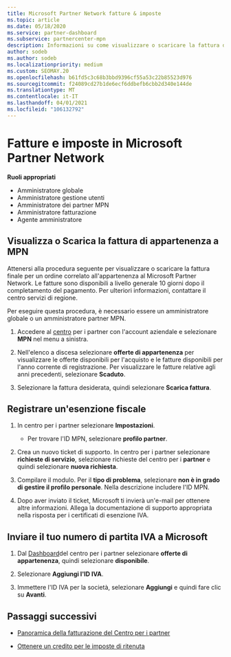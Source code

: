 ```yaml
---
title: Microsoft Partner Network fatture & imposte
ms.topic: article
ms.date: 05/18/2020
ms.service: partner-dashboard
ms.subservice: partnercenter-mpn
description: Informazioni su come visualizzare o scaricare la fattura di appartenenza a MPN, su come archiviare l'esenzione fiscale e su come inviare a Microsoft il numero di ID IVA.
author: sodeb
ms.author: sodeb
ms.localizationpriority: medium
ms.custom: SEOMAY.20
ms.openlocfilehash: b61fd5c3c68b3bbd9396cf55a53c22b85523d976
ms.sourcegitcommit: f24089cd27b1de6ecf6ddbefb6cbb2d340e144de
ms.translationtype: MT
ms.contentlocale: it-IT
ms.lasthandoff: 04/01/2021
ms.locfileid: "106132792"
---
```

# <a name="invoices-and-taxes-in-the-microsoft-partner-network"></a>Fatture e imposte in Microsoft Partner Network

**Ruoli appropriati**

- Amministratore globale
- Amministratore gestione utenti
- Amministratore dei partner MPN
- Amministratore fatturazione
- Agente amministratore

## <a name="view-or-download-your-mpn-membership-invoice"></a>Visualizza o Scarica la fattura di appartenenza a MPN

Attenersi alla procedura seguente per visualizzare o scaricare la fattura finale per un ordine correlato all'appartenenza al Microsoft Partner Network. Le fatture sono disponibili a livello generale 10 giorni dopo il completamento del pagamento. Per ulteriori informazioni, contattare il centro servizi di regione.  

Per eseguire questa procedura, è necessario essere un amministratore globale o un amministratore partner MPN. 

1.  Accedere al [centro](https://partner.microsoft.com/dashboard/home) per i partner con l'account aziendale e selezionare **MPN** nel menu a sinistra.

4.  Nell'elenco a discesa selezionare **offerte di appartenenza** per visualizzare le offerte disponibili per l'acquisto e le fatture disponibili per l'anno corrente di registrazione. Per visualizzare le fatture relative agli anni precedenti, selezionare **Scaduto**.

6.  Selezionare la fattura desiderata, quindi selezionare **Scarica fattura**. 

## <a name="file-a-tax-exemption"></a>Registrare un'esenzione fiscale

1.  In centro per i partner selezionare **Impostazioni**.
    - Per trovare l'ID MPN, selezionare **profilo partner**.

2.  Crea un nuovo ticket di supporto. In centro per i partner selezionare **richieste di servizio**, selezionare richieste del centro per i **partner** e quindi selezionare **nuova richiesta**.

3.  Compilare il modulo. Per il **tipo di problema**, selezionare **non è in grado di gestire il profilo personale**. Nella descrizione includere l'ID MPN.

4.  Dopo aver inviato il ticket, Microsoft ti invierà un'e-mail per ottenere altre informazioni. Allega la documentazione di supporto appropriata nella risposta per i certificati di esenzione IVA.

## <a name="send-microsoft-your-vat-id-number"></a>Inviare il tuo numero di partita IVA a Microsoft

1.  Dal [Dashboard](https://partner.microsoft.com/dashboard/home)del centro per i partner selezionare **offerte di appartenenza**, quindi selezionare **disponibile**. 

2.  Selezionare **Aggiungi l'ID IVA**. 

3.  Immettere l'ID IVA per la società, selezionare **Aggiungi** e quindi fare clic su **Avanti**. 

## <a name="next-steps"></a>Passaggi successivi

- [Panoramica della fatturazione del Centro per i partner](billing-basics.md)

- [Ottenere un credito per le imposte di ritenuta](withholding-tax-credit-form.md)